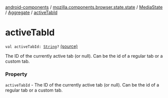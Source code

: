[android-components](../../../index.md) / [mozilla.components.browser.state.state](../../index.md) / [MediaState](../index.md) / [Aggregate](index.md) / [activeTabId](./active-tab-id.md)

# activeTabId

`val activeTabId: `[`String`](https://kotlinlang.org/api/latest/jvm/stdlib/kotlin/-string/index.html)`?` [(source)](https://github.com/mozilla-mobile/android-components/blob/master/components/browser/state/src/main/java/mozilla/components/browser/state/state/MediaState.kt#L62)

The ID of the currently active tab (or null). Can be the id of a regular
tab or a custom tab.

### Property

`activeTabId` - The ID of the currently active tab (or null). Can be the id of a regular
tab or a custom tab.